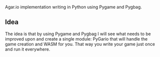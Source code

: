 Agar.io implementation writing in Python using Pygame and Pygbag.

## Idea
The idea is that by using Pygame and Pygbag I will see what needs to be improved upon and create a single 
module: PyGario that will handle the game creation and WASM for you. That way you write your game just once and run it
everywhere.